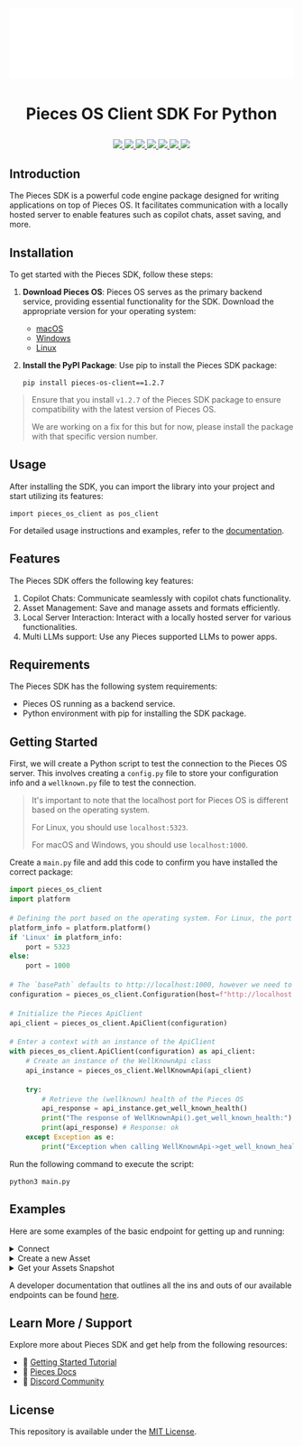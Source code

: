 <h1 align="center">
    <b>
        <a href="https://pieces.app">
            <picture>
                <source srcset="./assets/Logo-light-theme.png" media="(prefers-color-scheme: light)">
                <source srcset="./assets/Logo-dark-theme.png" media="(prefers-color-scheme: dark)">
                <img src="./assets/Logo-dark-theme.png" height="125" width="600" />
            </picture>
        </a><br>
    </b>
</h1>

# <p align="center"> Pieces OS Client SDK For Python
   <p align="center">
      <a href="https://github.com/pieces-app/pieces-os-client-sdk-for-python" alt="GitHub contributors">
         <img src="https://img.shields.io/github/contributors/pieces-app/pieces-os-client-sdk-for-python.svg" />
      <a>
      <a href="https://github.com/pieces-app/pieces-os-client-sdk-for-python" alt="GitHub issues by-label">
         <img src="https://img.shields.io/github/issues/pieces-app/pieces-os-client-sdk-for-python" />
      </a>
      <a href="https://discord.gg/getpieces" alt="Discord">
         <img src="https://img.shields.io/badge/Discord-@layer5.svg?color=7389D8&label&logo=discord&logoColor=ffffff" />
      </a>
      <a href="https://twitter.com/getpieces" alt="Twitter Follow">
         <img src="https://img.shields.io/twitter/follow/pieces.svg?label=Follow" />
      </a>
      <a href="https://github.com/pieces-app/pieces-os-client-sdk-for-python" alt="License">
         <img src="https://img.shields.io/github/license/pieces-app/pieces-os-client-sdk-for-python.svg" />
      </a>
      <a href="https://pypi.org/project/pieces_os_client" >
         <img src="https://badge.fury.io/py/pieces-os-client.svg" />
      </a>
      <a href="https://pepy.tech/project/pieces_os_client" >
         <img src="https://static.pepy.tech/badge/pieces_os_client" />
      </a>
   </p>
</p>


## Introduction

The Pieces SDK is a powerful code engine package designed for writing applications on top of Pieces OS. It facilitates communication with a locally hosted server to enable features such as copilot chats, asset saving, and more.

## Installation

To get started with the Pieces SDK, follow these steps:

1. **Download Pieces OS**: Pieces OS serves as the primary backend service, providing essential functionality for the SDK. Download the appropriate version for your operating system:
   - [macOS](https://docs.pieces.app/installation-getting-started/macos) 
   - [Windows](https://docs.pieces.app/installation-getting-started/windows) 
   - [Linux](https://docs.pieces.app/installation-getting-started/linux)

2. **Install the PyPI Package**: Use pip to install the Pieces SDK package:
   ```shell
   pip install pieces-os-client==1.2.7
   ```


> Ensure that you install `v1.2.7` of the Pieces SDK package to ensure compatibility with the latest version of Pieces OS.
> 
> We are working on a fix for this but for now, please install the package with that specific version number.

## Usage
After installing the SDK, you can import the library into your project and start utilizing its features:

```shell
import pieces_os_client as pos_client
```
For detailed usage instructions and examples, refer to the [documentation](https://docs.pieces.app/build).

## Features
The Pieces SDK offers the following key features:

1. Copilot Chats: Communicate seamlessly with copilot chats functionality.
2. Asset Management: Save and manage assets and formats efficiently.
3. Local Server Interaction: Interact with a locally hosted server for various functionalities.
4. Multi LLMs support: Use any Pieces supported LLMs to power apps.

## Requirements
The Pieces SDK has the following system requirements:

- Pieces OS running as a backend service.
- Python environment with pip for installing the SDK package.

## Getting Started

First, we will create a Python script to test the connection to the Pieces OS server. This involves creating a `config.py` file to store your configuration info and a `wellknown.py` file to test the connection.

> It's important to note that the localhost port for Pieces OS is different based on the operating system.
> 
> For Linux, you should use `localhost:5323`.
>
> For macOS and Windows, you should use `localhost:1000`.

Create a `main.py` file and add this code to confirm you have installed the correct package:

```python title="main.py"
import pieces_os_client
import platform

# Defining the port based on the operating system. For Linux, the port is 5323, and for macOS/Windows, the port is 1000.
platform_info = platform.platform()
if 'Linux' in platform_info:
    port = 5323
else:
    port = 1000

# The `basePath` defaults to http://localhost:1000, however we need to change it to the correct port based on the operating system.
configuration = pieces_os_client.Configuration(host=f"http://localhost:{port}")

# Initialize the Pieces ApiClient
api_client = pieces_os_client.ApiClient(configuration)

# Enter a context with an instance of the ApiClient
with pieces_os_client.ApiClient(configuration) as api_client:
    # Create an instance of the WellKnownApi class
    api_instance = pieces_os_client.WellKnownApi(api_client)

    try:
        # Retrieve the (wellknown) health of the Pieces OS
        api_response = api_instance.get_well_known_health()
        print("The response of WellKnownApi().get_well_known_health:")
        print(api_response) # Response: ok
    except Exception as e:
        print("Exception when calling WellKnownApi->get_well_known_health: %s\n" % e)
```

Run the following command to execute the script:

```shell
python3 main.py
```

## Examples
Here are some examples of the basic endpoint for getting up and running: 


<details>
<summary>Connect</summary

   When developing and creating an application on top of Pieces OS, it is important that you authenticate with the application itself when performing requests.
   
   To 'connect' your application (this Python project) to the server, you will need to make a POST request to the `api_instance.connect()` endpoint of the API and print the response.

  ```python

# Enter a context with an instance of the API client
with pieces_os_client.ApiClient(configuration) as api_client:
    # Create an instance of the API class
    api_instance = pieces_os_client.ConnectorApi(api_client)
    seeded_connector_connection = pieces_os_client.SeededConnectorConnection() # SeededConnectorConnection |  (optional)

    try:
        # /connect [POST]
        api_response = api_instance.connect(seeded_connector_connection=seeded_connector_connection)
        print("The response of ConnectorApi->connect:\n")
        pprint(api_response)
    except Exception as e:
        print("Exception when calling ConnectorApi->connect: %s\n" % e) 
  ```
  
</details>

<details>
<summary>Create a new Asset</summary>
   When integrating your application with Pieces OS, creating a new asset is a fundamental task that enables you to manage your resources effectively. This code snippet demonstrates how to accomplish this task using the Pieces OS API.

   After establishing a connection with the API client and instantiating the Assets API class, you can call the `assets_create_new_asset` method to create the asset.You can customize the asset creation process by setting parameters such as `transferables` and `seed`.

   ```python

   # Enter a context with an instance of the API client
   with pieces_os_client.ApiClient(configuration) as api_client:
      # Create an instance of the API class
      api_instance = Assets API(api_client)
      transferables = True # bool | This is a boolean that will decided if we are want to return the transferable data (default) or not(performance enhancement) (optional)
      seed = pieces_os_client.Seed() # Seed |  (optional)

      try:
         # /assets/create [POST] Scoped to Asset
         api_response = api_instance.assets_create_new_asset(transferables=transferables, seed=seed)
         print("The response of AssetsApi->assets_create_new_asset:\n")
         pprint(api_response)
      except Exception as e:
         print("Exception when calling AssetsApi->assets_create_new_asset: %s\n" % e)

   ```
</details>

<details>
<summary>Get your Assets Snapshot</summary>

   When working with your app implementation you will often need to call the entire asset snapshot in order to get the correct snippet from your storage in Pieces OS. You can use this asset snapshot by passing the asset's ID and a boolean value indicating whether or not to return transferable data. The response from the API is then printed to the console.

```python
 
# Enter a context with an instance of the API client
with pieces_os_client.ApiClient(configuration) as api_client:
    # Create an instance of the API class
    api_instance = pieces_os_client.AssetApi(api_client)
    asset = '2254f2c8-5797-40e8-ac56-41166dc0e159' # str | The id (uuid) of the asset that you are trying to access.
    transferables = True # bool | This is a boolean that will decide if we want to return the transferable data (default) or not (performance enhancement) (optional)
    seeded_accessor = pieces_os_client.SeededAccessor() # SeededAccessor |  (optional)

    try:
         # api_instance.asset_snapshot(asset, transferables=transferables, seeded_accessor=seeded_accessor) [POST] Scoped to an Asset
        api_response = api_instance.asset_snapshot_post(asset, transferables=transferables, seeded_accessor=seeded_accessor)
        print("The response of AssetApi->asset_snapshot_post:\n")
        print(api_response)
    except Exception as e:
        print("Exception when calling AssetApi->asset_snapshot_post: %s\n" % e)
```
</details>


A developer documentation that outlines all the ins and outs of our available endpoints can be found [here](https://docs.pieces.app/build/reference/python/).

## Learn More / Support
Explore more about Pieces SDK and get help from the following resources:

- 🚀 [Getting Started Tutorial](https://docs.pieces.app/installation-getting-started/what-am-i-installing)
- 📜 [Pieces Docs](https://docs.pieces.app/build)
- 💬 [Discord Community](https://discord.gg/getpieces)

## License

This repository is available under the [MIT License](./LICENSE).


